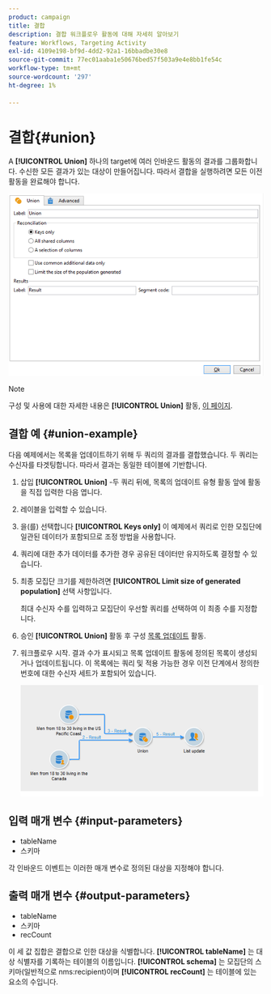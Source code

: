 ```yaml
---
product: campaign
title: 결합
description: 결합 워크플로우 활동에 대해 자세히 알아보기
feature: Workflows, Targeting Activity
exl-id: 4109e198-bf9d-4dd2-92a1-16bbadbe30e8
source-git-commit: 77ec01aaba1e50676bed57f503a9e4e8bb1fe54c
workflow-type: tm+mt
source-wordcount: '297'
ht-degree: 1%

---
```


# 결합{#union}

A **[!UICONTROL Union]** 하나의 target에 여러 인바운드 활동의 결과를 그룹화합니다. 수신한 모든 결과가 있는 대상이 만들어집니다. 따라서 결합을 실행하려면 모든 이전 활동을 완료해야 합니다.

![](assets/s_user_segmentation_union.png)

>[!NOTE]
>
>구성 및 사용에 대한 자세한 내용은 **[!UICONTROL Union]** 활동, [이 페이지](targeting-workflows.md#combining-several-targets--union-).

## 결합 예 {#union-example}

다음 예제에서는 목록을 업데이트하기 위해 두 쿼리의 결과를 결합했습니다. 두 쿼리는 수신자를 타겟팅합니다. 따라서 결과는 동일한 테이블에 기반합니다.

1. 삽입 **[!UICONTROL Union]** -두 쿼리 뒤에, 목록의 업데이트 유형 활동 앞에 활동을 직접 입력한 다음 엽니다.
1. 레이블을 입력할 수 있습니다.
1. 을(를) 선택합니다 **[!UICONTROL Keys only]** 이 예제에서 쿼리로 인한 모집단에 일관된 데이터가 포함되므로 조정 방법을 사용합니다.
1. 쿼리에 대한 추가 데이터를 추가한 경우 공유된 데이터만 유지하도록 결정할 수 있습니다.
1. 최종 모집단 크기를 제한하려면 **[!UICONTROL Limit size of generated population]** 선택 사항입니다.

   최대 수신자 수를 입력하고 모집단이 우선할 쿼리를 선택하여 이 최종 수를 지정합니다.

1. 승인 **[!UICONTROL Union]** 활동 후 구성 [목록 업데이트](list-update.md) 활동.
1. 워크플로우 시작. 결과 수가 표시되고 목록 업데이트 활동에 정의된 목록이 생성되거나 업데이트됩니다. 이 목록에는 쿼리 및 적용 가능한 경우 이전 단계에서 정의한 번호에 대한 수신자 세트가 포함되어 있습니다.

   ![](assets/union_example.png)

## 입력 매개 변수 {#input-parameters}

* tableName
* 스키마

각 인바운드 이벤트는 이러한 매개 변수로 정의된 대상을 지정해야 합니다.

## 출력 매개 변수 {#output-parameters}

* tableName
* 스키마
* recCount

이 세 값 집합은 결합으로 인한 대상을 식별합니다. **[!UICONTROL tableName]** 는 대상 식별자를 기록하는 테이블의 이름입니다. **[!UICONTROL schema]** 는 모집단의 스키마(일반적으로 nms:recipient)이며 **[!UICONTROL recCount]** 는 테이블에 있는 요소의 수입니다.
